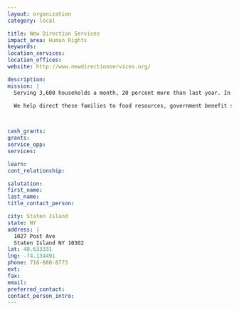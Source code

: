 ```yaml
---
layout: organization
category: local

title: New Direction Services
impact_area: Human Rights
keywords: 
location_services: 
location_offices: 
website: http://www.newdirectionservices.org/

description: 
mission: |
  Serving 3,600 households a month, 20 percent more than last year. In fact, we are seeing many more faces of hungry families from all over the Island including Mid-Island and South Shore who have lost jobs, become disabled, and have no means of paying rent.

  We help direct these families to food resources, government benefit screening, job training, and referrals. We also promote wellness through workshops addressing issues such as cholesterol awareness, heart disease, and women's and men's health. We conduct cooking classes for children and we focus and helping to promote literacy and education through book distribution, storytelling, art exhibits, encouraging kids to attend educational programs such as basic astronomy, reading, writing and math at local institutions. We show families the importance of cultural exposure by conducting art shows and art exhibits at museums and much more.

  

cash_grants: 
grants: 
service_opp: 
services: 

learn: 
cont_relationship: 

salutation: 
first_name: 
last_name: 
title_contact_person: 

city: Staten Island
state: NY
address: |
  1027 Post Ave     
  Staten Island NY 10302
lat: 40.633331
lng: -74.134491
phone: 718-880-8773
ext: 
fax: 
email: 
preferred_contact: 
contact_person_intro: 
---
```

